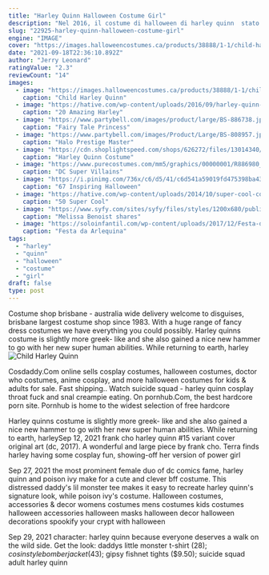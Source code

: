 ```yaml
---
title: "Harley Quinn Halloween Costume Girl"
description: "Nel 2016, il costume di halloween di harley quinn  stato il costume pi popolare sia negli stati uniti che nel regno unito, e rimane un soggetto molto popolare per i cosplay. Nel 2011  stata"
slug: "22925-harley-quinn-halloween-costume-girl"
engine: "IMAGE"
cover: "https://images.halloweencostumes.ca/products/38888/1-1/child-harley-quinn-jumpsuit-costume.jpg"
date: "2021-09-18T22:36:10.892Z"
author: "Jerry Leonard"
ratingValue: "2.3"
reviewCount: "14"
images:
  - image: "https://images.halloweencostumes.ca/products/38888/1-1/child-harley-quinn-jumpsuit-costume.jpg"
    caption: "Child Harley Quinn"
  - image: "https://hative.com/wp-content/uploads/2016/09/harley-quinn-costumes/22-harley-quinn-costume-halloween.jpg"
    caption: "20 Amazing Harley"
  - image: "https://www.partybell.com/images/product/large/BS-886738.jpg"
    caption: "Fairy Tale Princess"
  - image: "https://www.partybell.com/images/Product/Large/BS-808957.jpg"
    caption: "Halo Prestige Master"
  - image: "https://cdn.shoplightspeed.com/shops/626272/files/13014340/harley-quinn-costume-womens.jpg"
    caption: "Harley Quinn Costume"
  - image: "https://www.purecostumes.com/mm5/graphics/00000001/R886980_full_1.jpg"
    caption: "DC Super Villains"
  - image: "https://i.pinimg.com/736x/c6/d5/41/c6d541a59019fd475398ba43178476eb.jpg"
    caption: "67 Inspiring Halloween"
  - image: "https://hative.com/wp-content/uploads/2014/10/super-cool-costume-ideas/2-loofah-halloween-costume.jpg"
    caption: "50 Super Cool"
  - image: "https://www.syfy.com/sites/syfy/files/styles/1200x680/public/2019/07/supergirl-via-the-cw.jpg"
    caption: "Melissa Benoist shares"
  - image: "https://soloinfantil.com/wp-content/uploads/2017/12/Festa-da-Arlequina-5-1.jpg"
    caption: "Festa da Arlequina"
tags:
  - "harley"
  - "quinn"
  - "halloween"
  - "costume"
  - "girl"
draft: false
type: post
---
```


Costume shop brisbane - australia wide delivery welcome to disguises, brisbane largest costume shop since 1983. With a huge range of fancy dress costumes we have everything you could possibly. Harley quinns costume is slightly more greek- like and she also gained a nice new hammer to go with her new super human abilities. While returning to earth, harley
![Child Harley Quinn](https://images.halloweencostumes.ca/products/38888/1-1/child-harley-quinn-jumpsuit-costume.jpg "Child Harley Quinn")

Cosdaddy.Com online sells cosplay costumes, halloween costumes, doctor who costumes, anime cosplay, and more halloween costumes for kids &amp; adults for sale. Fast shipping.. Watch suicide squad - harley quinn cosplay throat fuck and snal creampie eating. On pornhub.Com, the best hardcore porn site. Pornhub is home to the widest selection of free hardcore
<!--inArticleAds-->

<!--galleryOne-->

Harley quinns costume is slightly more greek- like and she also gained a nice new hammer to go with her new super human abilities. While returning to earth, harleySep 12, 2021 frank cho harley quinn #15 variant cover original art (dc, 2017). A wonderful and large piece by frank cho. Terra finds harley having some cosplay fun, showing-off her version of power girl
<!--inArticleAds-->

<!--galleryTwo-->

Sep 27, 2021 the most prominent female duo of dc comics fame, harley quinn and poison ivy make for a cute and clever bff costume. This distressed daddy's lil monster tee makes it easy to recreate harley quinn's signature look, while poison ivy's costume. Halloween costumes, accessories & decor womens costumes mens costumes kids costumes halloween accessories halloween masks halloween decor halloween decorations spookify your crypt with halloween
<!--galleryThree-->

Sep 29, 2021 character: harley quinn because everyone deserves a walk on the wild side. Get the look: daddys little monster t-shirt ($28); cosinstyle bomber jacket ($43); gipsy fishnet tights ($9.50); suicide squad adult harley quinn